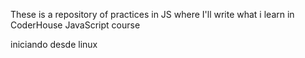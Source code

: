 These is a repository of practices in JS where I'll write what i learn in CoderHouse JavaScript course


iniciando desde linux